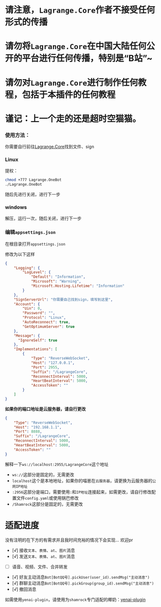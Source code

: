 # 请注意，`Lagrange.Core`作者不接受任何形式的传播  
# 请勿将`Lagrange.Core`在中国大陆任何公开的平台进行任何传播，特别是“B站”~  
# 请勿对`Lagrange.Core`进行制作任何教程，包括于本插件的任何教程  
# 谨记：上一个走的还是超时空猫猫。

### 使用方法：

你需要自行前往[Lagrange.Core](https://github.com/LagrangeDev/Lagrange.Core)找到文件、sign

### Linux

提权：
```bash
chmod +777 Lagrange.OneBot
./Lagrange.OneBot
```

随后先进行关闭，进行下一步

### windows

解压，运行一次，随后关闭，进行下一步


### 编辑`appsettings.json`

在根目录打开`appsettings.json`

修改为以下这样

```json
{
    "Logging": {
        "LogLevel": {
            "Default": "Information",
            "Microsoft": "Warning",
            "Microsoft.Hosting.Lifetime": "Information"
        }
    },
    "SignServerUrl": "你需要自己找到sign，填写到这里",
    "Account": {
        "Uin": 0,
        "Password": "",
        "Protocol": "Linux",
        "AutoReconnect": true,
        "GetOptimumServer": true
    },
    "Message": {
      "IgnoreSelf": true
    },
    "Implementations": [
        {
            "Type": "ReverseWebSocket",
            "Host": "127.0.0.1",
            "Port": 2955,
            "Suffix": "/LagrangeCore",
            "ReconnectInterval": 5000,
            "HeartBeatInterval": 5000,
            "AccessToken": ""
        }
    ]
}
```

**如果你的端口地址是云服务器，请自行更改**
```json
{
    "Type": "ReverseWebSocket",
    "Host": "192.168.1.1",
    "Port": 8888,
    "Suffix": "/LagrangeCore",
    "ReconnectInterval": 5000,
    "HeartBeatInterval": 5000,
    "AccessToken": ""
}
```


解释一下`ws://localhost:2955/LagrangeCore`这个地址
- `ws://`这部分是固定的，无需更改
- `localhost`这个是本地地址，如果你的喵崽在`云服务器`，请更换为云服务器的`公网IP地址`
- `:2956`这部分是端口，需要使用`:`和`IP地址`连接起来，如需更改，请自行修改配置文件`config.yaml`或使用锅巴修改
- `/Shamrock`这部分是固定的，无需更改


# 适配进度

没有注明的在下方的有需求并且我时间充裕的情况下会实现... 欢迎pr

- [√] 接收`文本`、`表情`、`at`、`图片`消息
- [√] 发送`文本`、`表情`、`at`、`图片`消息
- [ ] 语音、视频、文件、合并转发
- [√] 好友主动消息`Bot[BotQQ号].pickUser(user_id).sendMsg("主动消息")`
- [√] 群聊主动消息`Bot[BotQQ号].pickGroup(group_id).sendMsg("主动消息")`
- [√] 撤回消息


如需使用`yenai-plugin`，请使用为`shamrock`专门适配的椰奶：[yenai-plugin](https://github.com/Zyy955/yenai-plugin)